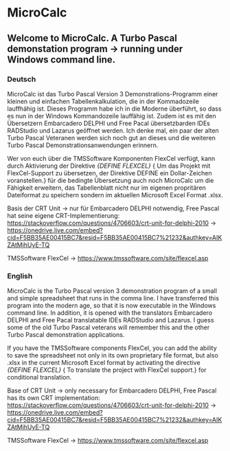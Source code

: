 # MicroCalc

## Welcome to MicroCalc.  A Turbo Pascal demonstation program -> running under Windows command line.

### Deutsch
MicroCalc ist das Turbo Pascal Version 3 Demonstrations-Programm einer kleinen und einfachen Tabellenkalkulation, die in der Kommadozeile lauffhähig ist.  Dieses Programm habe ich in die Moderne überführt, so dass es nun in der Windows Kommandozeile lauffähig ist. Zudem ist es mit den Übersetzern Embarcadero DELPHI und Free Pacal übersetzbarden IDEs RADStudio und Lazarus geöffnet werden.
Ich denke mal, ein paar der alten Turbo Pascal Veteranen werden sich noch gut an dieses und die weiteren Turbo Pascal Demonstrationsanwendungen erinnern.

Wer von euch über die TMSSoftware Komponenten FlexCel verfügt, kann durch Aktivierung der Direktive *{DEFINE FLEXCEL}* { Um das Projekt mit FlexCel-Support zu übersetzen, der Direktive DEFINE ein Dollar-Zeichen voranstellen.} für die bedingte Übersetzung auch noch MicroCalc um die Fähigkeit erweitern, das Tabellenblatt nicht nur im eigenen propritären Dateiformat zu speichern sondern im aktuellen Microsoft Excel Format .xlsx.

Basis der CRT Unit -> nur für Embarcadero DELPHI notwendig, Free Pascal hat seine eigene CRT-Implementierung:
https://stackoverflow.com/questions/4706603/crt-unit-for-delphi-2010 -> https://onedrive.live.com/embed?cid=F5BB35AE00415BC7&resid=F5BB35AE00415BC7%21232&authkey=AIKZAtMjhUyE-TQ

TMSSoftware FlexCel -> https://www.tmssoftware.com/site/flexcel.asp

### English
MicroCalc is the Turbo Pascal version 3 demonstration program of a small and simple spreadsheet that runs in the comma line.  I have transferred this program into the modern age, so that it is now executable in the Windows command line. In addition, it is opened with the translators Embarcadero DELPHI and Free Pacal translatable IDEs RADStudio and Lazarus.
I guess some of the old Turbo Pascal veterans will remember this and the other Turbo Pascal demonstration applications.

If you have the TMSSoftware components FlexCel, you can add  the ability to save the spreadsheet not only in its own proprietary file format, but also .xlsx in the current Microsoft Excel format by activating the directive *{DEFINE FLEXCEL}* { To translate the project with FlexCel support.} for conditional translation. 

Base of CRT Unit -> only necessary for Embarcadero DELPHI, Free Pascal has its own CRT implementation:
https://stackoverflow.com/questions/4706603/crt-unit-for-delphi-2010 -> https://onedrive.live.com/embed?cid=F5BB35AE00415BC7&resid=F5BB35AE00415BC7%21232&authkey=AIKZAtMjhUyE-TQ

TMSSoftware FlexCel -> https://www.tmssoftware.com/site/flexcel.asp
